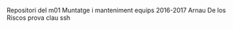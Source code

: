 Repositori del m01 
Muntatge i manteniment equips
2016-2017
Arnau De los Riscos 
prova clau ssh

 



